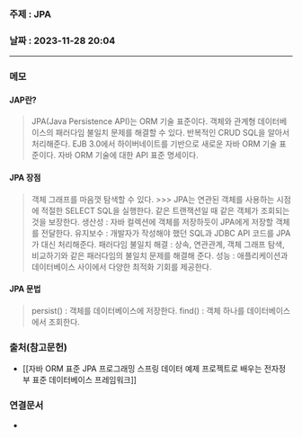 ### 주제 : JPA

### 날짜 : 2023-11-28 20:04
----
### 메모
#### JAP란?
> JPA(Java Persistence API)는 ORM 기술 표준이다.
> 객체와 관계형 데이터베이스의 패러다임 불일치 문제를 해결할 수 있다.
> 반복적인 CRUD SQL을 알아서 처리해준다.
> EJB 3.0에서 하이버네이트를 기반으로 새로운 자바 ORM 기술 표준이다.
> 자바 ORM 기술에 대한 API 표준 명세이다.
#### JPA 장점
> 객체 그래프를 마음껏 탐색할 수 있다. >>> JPA는 연관된 객체를 사용하는 시점에 적절한 SELECT SQL을 실행한다.
> 같은 트랜잭션일 때 같은 객체가 조회되는 것을 보장한다.
> 생산성 : 자바 컬렉션에 객체를 저장하듯이 JPA에게 저장할 객체를 전달한다.
> 유지보수 : 개발자가 작성해야 했던 SQL과 JDBC API 코드를 JPA가 대신 처리해준다.
> 패러다임 불일치 해결 : 상속, 연관관계, 객체 그래프 탐색, 비교하기와 같은 패러다임의 불일치 문제를 해결해 준다.
> 성능 : 애플리케이션과 데이터베이스 사이에서 다양한 최적화 기회를 제공한다.
#### JPA 문법
> persist() : 객체를 데이터베이스에 저장한다.
> find() : 객체 하나를 데이터베이스에서 조회한다.
### 출처(참고문헌)
- [[자바 ORM 표준 JPA 프로그래밍 스프링 데이터 예제 프로젝트로 배우는 전자정부 표준 데이터베이스 프레임워크]]

### 연결문서
-
